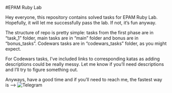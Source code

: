 
#EPAM Ruby Lab

Hey everyone, this repository contains solved tasks for EPAM Ruby Lab. Hopefully, it will let me successfully pass the lab. If not, it’s fun anyway.

The structure of repo is pretty simple: tasks from the first phase are in “task_1” folder, main tasks are in “main” folder and bonus are in “bonus_tasks”. Codewars tasks are in “codewars_tasks” folder, as you might expect.

For Codewars tasks, I’ve included links to corresponding katas as adding descriptions could be really messy. Let me know if you’ll need descriptions and I’ll try to figure something out.

Anyways, have a good time and if you’ll need to reach me, the fastest way is –> ![Telegram](https://t.me/AlexBukha)
